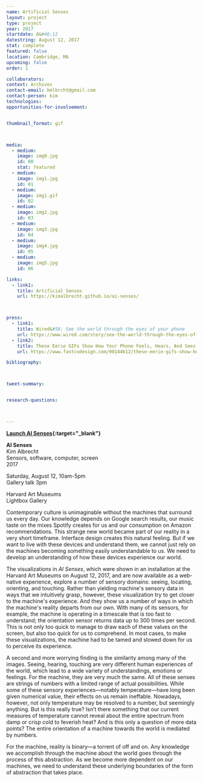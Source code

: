 ```yaml
---
name: Artificial Senses
layout: project
type: project
year: 2017
startdate: 8&#46;12
datestring: August 12, 2017
stat: complete
featured: false
location: Cambridge, MA
upcoming: false
order: 1

collaborators:
context: Archives
contact-email: kmlbrcht@gmail.com
contact-person: kim
technologies: 
opportunities-for-involvement:


thumbnail_format: gif



media:
  - medium:
    image: img0.jpg
    id: 00
    stat: featured
  - medium:
    image: img1.jpg
    id: 01
  - medium:
    image: img1.gif
    id: 02
  - medium:
    image: img2.jpg
    id: 03
  - medium:
    image: img3.jpg
    id: 04
  - medium:
    image: img4.jpg
    id: 05
  - medium:
    image: img5.jpg
    id: 06

links:
  - link1: 
    title: Artificial Senses
    url: https://kimalbrecht.github.io/ai-senses/



press:
  - link1: 
    title: Wired&#58; See the world through the eyes of your phone
    url: https://www.wired.com/story/see-the-world-through-the-eyes-of-your-phone/
  - link2: 
    title: These Eerie GIFs Show How Your Phone Feels, Hears, And Sees You
    url: https://www.fastcodesign.com/90144612/these-eerie-gifs-show-how-your-phone-feels-hears-and-sees-you

bibliography:



tweet-summary:


research-questions:



---
```


**[Launch AI Senses](https://kimalbrecht.github.io/ai-senses/){:target="_blank"}**

**AI Senses**
<br />Kim Albrecht
<br />Sensors, software, computer, screen
<br />2017

Saturday, August 12, 10am-5pm
<br />Gallery talk 3pm

Harvard Art Museums
<br />Lightbox Gallery

Contemporary culture is unimaginable without the machines that surround us every day. Our knowledge depends on Google search results, our music taste on the mixes Spotify creates for us and our consumption on Amazon recommendations. This strange new world became part of our reality in a very short timeframe. Interface design creates this natural feeling. But if we want to live with these devices and understand them, we cannot just rely on the machines becoming something easily understandable to us. We need to develop an understanding of how these devices experience our world. 

The visualizations in <em>AI Senses</em>, which were shown in an installation at the Harvard Art Museums on August 12, 2017, and are now available as a web-native experience, explore a number of sensory domains: seeing, locating, orienting, and touching. Rather than yielding machine's sensory data in ways that we intuitively grasp, however, these visualization try to get closer to the machine's experience. And they show us a number of ways in which the machine's reality departs from our own. With many of its sensors, for example, the machine is operating in a timescale that is too fast to understand; the orientation sensor returns data up to 300 times per second. This is not only too quick to manage to draw each of these values on the screen, but also too quick for us to comprehend. In most cases, to make these visualizations, the machine had to be tamed and slowed down for us to perceive its experience. 

A second and more worrying finding is the similarity among many of the images. Seeing, hearing, touching are very different human experiences of the world, which lead to a wide variety of understandings, emotions or feelings. For the machine, they are very much the same. All of these senses are strings of numbers with a limited range of actual possibilities. While some of these sensory experiences—notably temperature—have long been given numerical value, their effects on us remain ineffable. Nowadays, however, not only temperature may be resolved to a number, but seemingly anything. But is this really true? Isn’t there something that our current measures of temperature cannot reveal about the entire spectrum from damp or crisp cold to feverish heat? And is this only a question of more data points? The entire orientation of a machine towards the world is mediated by numbers. 

For the machine, reality is binary—a torrent of off and on. Any knowledge we accomplish through the machine about the world goes through the process of this abstraction. As we become more dependent on our machines, we need to understand these underlying boundaries of the form of abstraction that takes place.


